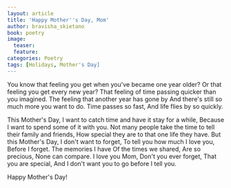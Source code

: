 ```yaml
---
layout: article
title: 'Happy Mother''s Day, Mom'
author: bravisha_skietano
book: poetry
image:
  teaser:
  feature:
categories: Poetry
tags: [Holidays, Mother's Day]
---
```


You know that feeling you get when you've became one year older?
Or that feeling you get every new year?
That feeling of time passing quicker than you imagined.
The feeling that another year has gone by
And there's still so much more you want to do.
Time passes so fast,
And life flies by so quickly.

This Mother's Day, I want to catch time and have it stay for a while,
Because I want to spend some of it with you.
Not many people take the time to tell their family and friends,
How special they are to that one life they have.
But this Mother's Day,
I don't want to forget,
To tell you how much I love you,
Before I forget.
The memories I have
Of the times we shared,
Are so precious,
None can compare.
I love you Mom,
Don't you ever forget,
That you are special,
And I don't want you to go before I tell you.

Happy Mother's Day!
